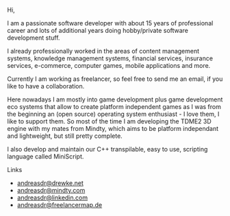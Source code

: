 Hi,

I am a passionate software developer with about 15 years of professional career and lots of additional years doing hobby/private software development stuff.

I already professionally worked in the areas of content management systems, knowledge management systems, financial services, insurance services, e-commerce, computer games, mobile applications and more.

Currently I am working as freelancer, so feel free to send me an email, if you like to have a collaboration.

Here nowadays I am mostly into game development plus game development eco systems that allow to create platform independent games as I was from the beginning an (open source) operating system enthusiast - I love them, I like to support them.
So most of the time I am developing the TDME2 3D engine with my mates from Mindty, which aims to be platform independant and lightweight, but still pretty complete.

I also develop and maintain our C++ transpilable, easy to use, scripting language called MiniScript.

Links
- [andreasdr@drewke.net](https://drewke.net)
- [andreasdr@mindty.com](https://www.mindty.com/andreasdrewke)
- [andreasdr@linkedin.com](https://de.linkedin.com/pub/andreas-drewke/26/15/490)
- [andreasdr@freelancermap.de](https://www.freelancermap.de/freelancer-verzeichnis/profile/entwicklung/496543-profil-andreas-drewke-freiberufler-als-softwareentwickler.html)
